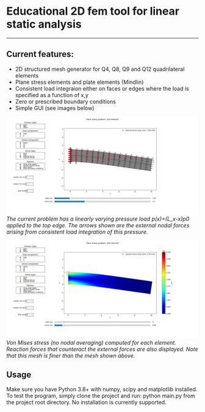 # Educational 2D fem tool for linear static analysis
---
## Current features:
- 2D structured mesh generator for Q4, Q8, Q9 and Q12 quadrilateral elements
- Plane stress elements and plate elements (Mindlin)
- Consistent load integraion either on faces or edges where the load is specified as a function of x,y
- Zero or prescribed boundary conditions
- Simple GUI (see images below)


![](fem-node-labels.png)
*The current problem has a linearly varying pressure load p(x)=(L_x-x)p0 applied to the top edge.
The arrows shown are the external nodal forces arising from consistent load integration of this pressure.*

![](fem-stress.png)
*Von Mises stress (no nodal averaging) computed for each element. Reaction forces that counteract the external forces are also displayed. Note that this mesh is finer than the mesh shown above.*


## Usage

Make sure you have Python 3.8+ with numpy, scipy and matplotlib installed.
To test the program, simply clone the project and run: python main.py from the project root directory.
No installation is currently supported.

